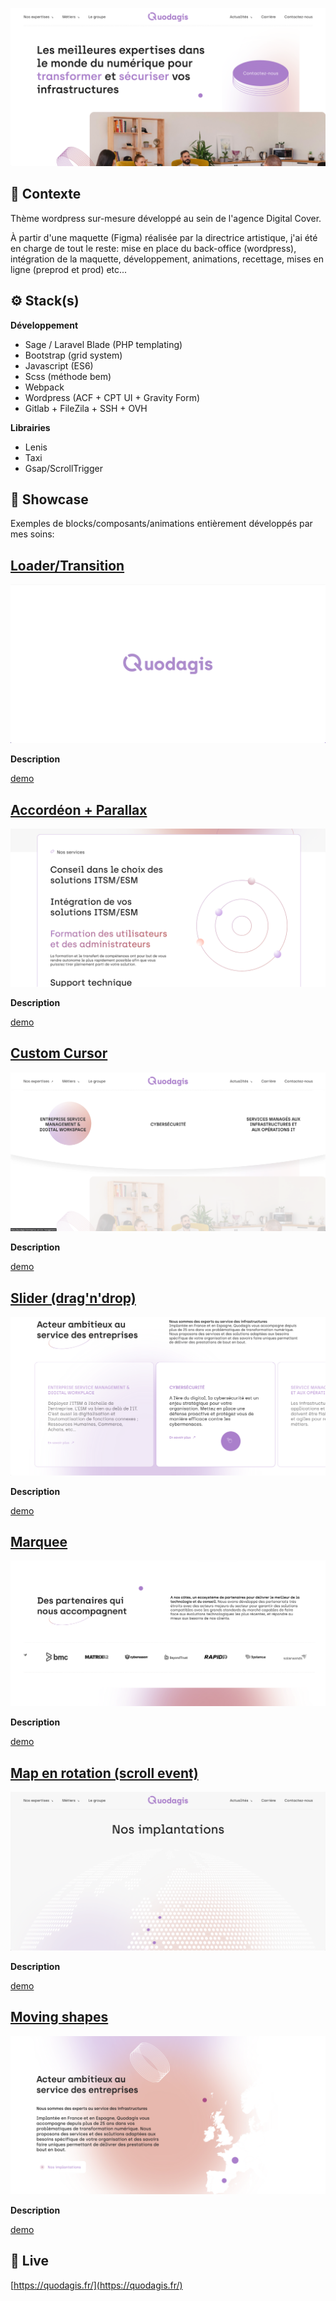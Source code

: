 ![Screenshot](screenshot.png)

## 📍 Contexte

Thème wordpress sur-mesure développé au sein de l'agence Digital Cover.

À partir d'une maquette (Figma) réalisée par la directrice artistique, j'ai été en charge de tout le reste: mise en place du back-office (wordpress), intégration de la maquette, développement,  animations, recettage, mises en ligne (preprod et prod) etc...

## ⚙ Stack(s)

**Développement**
- Sage / Laravel Blade (PHP templating)
- Bootstrap (grid system)
- Javascript (ES6)
- Scss (méthode bem)
- Webpack
- Wordpress (ACF + CPT UI + Gravity Form)
- Gitlab + FileZila + SSH + OVH

**Librairies**
- Lenis
- Taxi
- Gsap/ScrollTrigger

## 🚦 Showcase

Exemples de blocks/composants/animations entièrement développés par mes soins:

## [Loader/Transition](https://github.com/idrissdiakite/quodagis/tree/main/loader-transition)

![Screenshot](https://github.com/idrissdiakite/quodagis/blob/main/loader-transition/screenshot.png)

**Description** 


<a href="https://www.youtube.com/watch?v=C0axi9ZZrg0" target="_blank">demo</a>

## [Accordéon + Parallax](https://github.com/idrissdiakite/quodagis/tree/main/accordion-parallax)

![Screenshot](https://github.com/idrissdiakite/quodagis/blob/main/accordion-parallax/screenshot.png)

**Description** 


<a href="https://www.youtube.com/watch?v=kxpsIvphKhE" target="_blank">demo</a>


## [Custom Cursor](https://github.com/idrissdiakite/quodagis/tree/main/custom-cursor)

![Screenshot](https://github.com/idrissdiakite/quodagis/blob/main/custom-cursor/screenshot.png)

**Description** 


<a href="https://www.youtube.com/watch?v=MFWeNpUYQeo" target="_blank">demo</a>



## [Slider (drag'n'drop)](https://github.com/idrissdiakite/quodagis/tree/main/draggable-slider)

![Screenshot](https://github.com/idrissdiakite/quodagis/blob/main/draggable-slider/screenshot.png)

**Description** 

<a href="https://www.youtube.com/watch?v=wsVDNjBv-ug" target="_blank">demo</a>

## [Marquee](https://github.com/idrissdiakite/quodagis/tree/main/marquee-logos)

![Screenshot](https://github.com/idrissdiakite/quodagis/blob/main/marquee-logos/screenshot.png)

**Description** 

<a href="https://www.youtube.com/watch?v=FMH0rG63Zzo" target="_blank">demo</a>

## [Map en rotation (scroll event)](https://github.com/idrissdiakite/quodagis/tree/main/rotated-map)

![Screenshot](https://github.com/idrissdiakite/quodagis/blob/main/rotated-map/screenshot.png)

**Description** 

<a href="https://www.youtube.com/watch?v=dwmKmLvBkD8" target="_blank">demo</a>

## [Moving shapes](https://github.com/idrissdiakite/quodagis/tree/main/moving-shapes)

![Screenshot](https://github.com/idrissdiakite/quodagis/blob/main/moving-shapes/screenshot.png)

**Description** 

<a href="https://www.youtube.com/watch?v=GCUl6THY2h4" target="_blank">demo</a>


## 💫 Live

[https://quodagis.fr/](https://quodagis.fr/)
